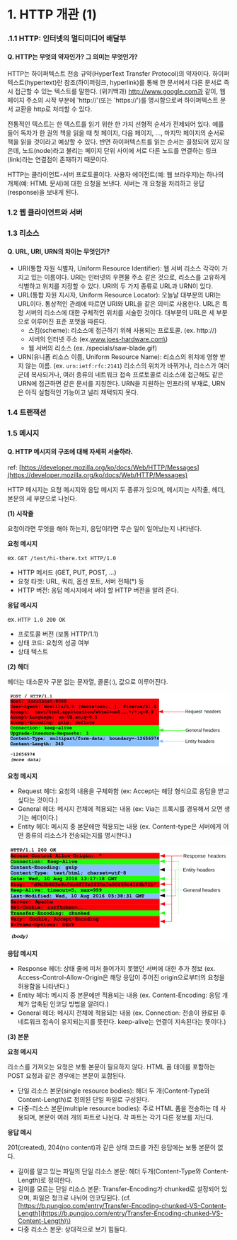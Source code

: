# 1. HTTP 개관 \(1\)

### .1.1 HTTP: 인터넷의 멀티미디어 배달부

#### Q. HTTP는 무엇의 약자인가? 그 의미는 무엇인가?

HTTP는 하이퍼텍스트 전송 규약\(HyperText Transfer Protocol\)의 약자이다. 하이퍼텍스트\(hypertext\)란 참조\(하이퍼링크, hyperlink\)를 통해 한 문서에서 다른 문서로 즉시 접근할 수 있는 텍스트를 말한다. \(위키백과\) http://www.google.com과 같이, 웹 페이지 주소의 시작 부분에 'http://'\(또는 'https://'\)를 명시함으로써 하이퍼텍스트 문서 교환을 http로 처리할 수 있다.

전통적인 텍스트는 한 텍스트를 읽기 위한 한 가지 선형적 순서가 전제되어 있다. 예를 들어 독자가 한 권의 책을 읽을 때 첫 페이지, 다음 페이지, ..., 마지막 페이지의 순서로 책을 읽을 것이라고 예상할 수 있다. 반면 하이퍼텍스트를 읽는 순서는 결정되어 있지 않은데, 노드\(node\)라고 불리는 페이지 단위 사이에 서로 다른 노드를 연결하는 링크\(link\)라는 연결점이 존재하기 때문이다.

HTTP는 클라이언트-서버 프로토콜이다. 사용자 에이전트\(예: 웹 브라우저\)는 하나의 개체\(예: HTML 문서\)에 대한 요청을 보낸다. 서버는 개 요청을 처리하고 응답\(response\)을 보내게 된다.

### 1.2 웹 클라이언트와 서버

### 1.3 리소스

#### Q. URL, URI, URN의 차이는 무엇인가?

* URI\(통합 자원 식별자, Uniform Resource Identifier\): 웹 서버 리소스 각각이 가지고 있는 이름이다. URI는 인터넷의 우편물 주소 같은 것으로, 리소스를 고유하게 식별하고 위치를 지정할 수 있다. URI의 두 가지 종류로 URL과 URN이 있다.
* URL\(통합 자원 지시자, Uniform Resource Locator\): 오늘날 대부분의 URI는 URL이다. 통상적인 관례에 따르면 URI와 URL을 같은 의미로 사용한다. URL은 특정 서버의 리소스에 대한 구체적인 위치를 서술한 것이다. 대부분의 URL은 세 부분으로 이루어진 표준 포맷을 따른다.
  * 스킴\(scheme\): 리소스에 접근하기 위해 사용되는 프로토콜. \(ex. http://\)
  * 서버의 인터넷 주소 \(ex.www.joes-hardware.com\)
  * 웹 서버의 리소스 \(ex. /specials/saw-blade.gif\)
* URN\(유니폼 리소스 이름, Uniform Resource Name\): 리소스의 위치에 영향 받지 않는 이름. \(ex. `urn:ietf:rfc:2141`\) 리소스의 위치가 바뀌거나, 리소스가 여러 군데 복사되거나, 여러 종류의 네트워크 접속 프로토콜로 리소스에 접근해도 같은 URN에 접근하면 같은 문서를 지칭한다. URN을 지원하는 인프라의 부재로, URN은 아직 실험적인 기능이고 널리 채택되지 못다. 

### 1.4 트랜잭션

### 1.5 메시지

#### Q. HTTP 메시지의 구조에 대해 자세히 서술하라.

ref: [https://developer.mozilla.org/ko/docs/Web/HTTP/Messages](https://developer.mozilla.org/ko/docs/Web/HTTP/Messages)

HTTP 메시지는 요청 메시지와 응답 메시지 두 종류가 있으며, 메시지는 시작줄, 헤더, 본문의 세 부분으로 나뉜다.

**\(1\) 시작줄**

요청이라면 무엇을 해야 하는지, 응답이라면 무슨 일이 일어났는지 나타낸다.

**요청 메시지**

ex. `GET /test/hi-there.txt HTTP/1.0`

* HTTP 메서드 \(GET, PUT, POST, ...\)
* 요청 타겟: URL, 쿼리, 옵션 포트, 서버 전체\(\*\) 등
* HTTP 버전: 응답 메시지에서 써야 할 HTTP 버전을 알려 준다.

**응답 메시지**

ex. `HTTP 1.0 200 OK`

* 프로토콜 버전 \(보통 HTTP/1.1\)
* 상태 코드: 요청의 성공 여부
* 상태 텍스트

**\(2\) 헤더**

헤더는 대소문자 구분 없는 문자열, 콜론\(:\), 값으로 이루어진다.

![](../.gitbook/assets/http_request_headers2.png)

**요청 메시지**

* Request 헤더: 요청의 내용을 구체화함 \(ex: Accept는 해당 형식으로 응답을 받고 싶다는 것이다.\)
* General 헤더: 메시지 전체에 적용되는 내용 \(ex: Via는 프록시를 경유해서 오면 생기는 헤더이다.\)
* Entity 헤더: 메시지 중 본문에만 적용되는 내용 \(ex. Content-type은 서버에게 어떤 종류의 리소스가 전송되는지를 명시한다.\)

![](../.gitbook/assets/http_response_headers2.png)

**응답 메시지**

* Response 헤더: 상태 줄에 미처 들어가지 못했던 서버에 대한 추가 정보 \(ex. Access-Control-Allow-Origin은 해당 응답이 주어진 origin으로부터의 요청을 허용함을 나타낸다.\)
* Entity 헤더: 메시지 중 본문에만 적용되는 내용 \(ex. Content-Encoding: 응답 개체가 압축된 인코딩 방법을 알려다.\)
* General 헤더: 메시지 전체에 적용되는 내용 \(ex. Connection: 전송이 완료된 후 네트워크 접속이 유지되는지를 뜻한다. keep-alive는 연결이 지속된다는 뜻이다.\)

**\(3\) 본문**

**요청 메시지**

리소스를 가져오는 요청은 보통 본문이 필요하지 않다. HTML 폼 데이를 포함하는 POST 요청과 같은 경우에는 본문이 포함된다.

* 단일 리소스 본문\(single resource bodies\): 헤더 두 개\(Content-Type와 Content-Length\)로 정의된 단일 파일로 구성된다.
* 다중-리소스 본문\(multiple resource bodies\): 주로 HTML 폼을 전송하는 데 사용되며, 본문이 여러 개의 파트로 나뉜다. 각 파트는 각기 다른 정보를 지닌다.

**응답 메시**

201\(created\), 204\(no content\)과 같은 상태 코드를 가진 응답에는 보통 본문이 없다.

* 길이를 알고 있는 파일의 단일 리소스 본문: 헤더 두개\(Content-Type와 Content-Length\)로 정의한다.
* 길이를 모르는 단일 리소스 본문: Transfer-Encoding가 chunked로 설정되어 있으며, 파일은 청크로 나뉘어 인코딩된다. \(cf. [https://b.pungjoo.com/entry/Transfer-Encoding-chunked-VS-Content-Length](https://b.pungjoo.com/entry/Transfer-Encoding-chunked-VS-Content-Length)\)
* 다중 리소스 본문: 상대적으로 보기 힘들다.

